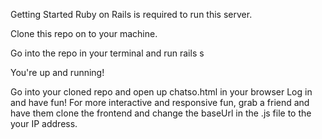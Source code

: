 Getting Started
Ruby on Rails is required to run this server.

Clone this repo on to your machine.

Go into the repo in your terminal and run rails s

You're up and running!

Go into your cloned repo and open up chatso.html in your browser
Log in and have fun!
For more interactive and responsive fun, grab a friend and have them clone the frontend and change the baseUrl in the .js file to the your IP address.
